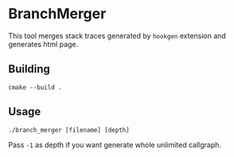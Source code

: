 # BranchMerger

This tool merges stack traces generated by `hookgen` extension and generates html page.

## Building

```
cmake --build .
```

## Usage

```
./branch_merger [filename] [depth]
```

Pass `-1` as depth if you want generate whole unlimited callgraph.

